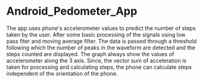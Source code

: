 # Android_Pedometer_App
The app uses phone's accelerometer values to predict the number of steps taken by the user. After some basic processing of the signals using low pass fiter and moving average filter. The data is passed through a threshold following which the number of peaks in the waveform are detected and the steps counted are displayed. The graph always show the values of accelerometer along the 3 axis.
Since, the vector sum of acceleration is taken for processing and calculating steps, the phone can calculate steps independent of the orientation of the phone.
